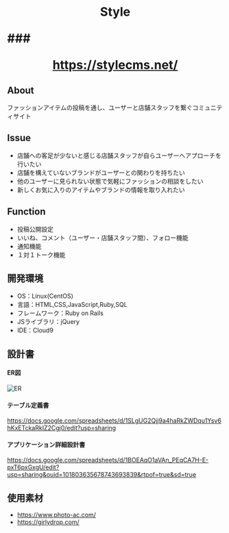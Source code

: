 # <p align="center">Style</p>  ### <p align="center">https://stylecms.net/</p>

## About
ファッションアイテムの投稿を通し、ユーザーと店舗スタッフを繋ぐコミュニティサイト

## Issue
- 店舗への客足が少ないと感じる店舗スタッフが自らユーザーへアプローチを行いたい
- 店舗を構えていないブランドがユーザーとの関わりを持ちたい
- 他のユーザーに見られない状態で気軽にファッションの相談をしたい
- 新しくお気に入りのアイテムやブランドの情報を取り入れたい

## Function
- 投稿公開設定
- いいね、コメント（ユーザー・店舗スタッフ間）、フォロー機能
- 通知機能
- １対１トーク機能

## 開発環境
- OS：Linux(CentOS)
- 言語：HTML,CSS,JavaScript,Ruby,SQL
- フレームワーク：Ruby on Rails
- JSライブラリ：jQuery
- IDE：Cloud9


## 設計書

#### ER図
![ER](https://user-images.githubusercontent.com/100408560/188852634-ce162469-d3d3-44d5-8bbc-4182508c0df4.jpg)


#### テーブル定義書
https://docs.google.com/spreadsheets/d/1SLgUG2Qjj9a4haRkZWDqu1Ysv6hKxETckaRkIZ2Cgj0/edit?usp=sharing

#### アプリケーション詳細設計書
https://docs.google.com/spreadsheets/d/1BOEAqO1aVAn_PEqCA7H-E-pxT6pxGxgU/edit?usp=sharing&ouid=101803635678743693839&rtpof=true&sd=true


## 使用素材
- https://www.photo-ac.com/
- https://girlydrop.com/
